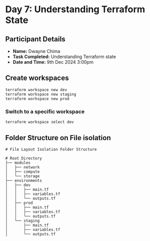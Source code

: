 # Day 7: Understanding Terraform State

## Participant Details
- **Name:** Dwayne Chima
- **Task Completed:** Understanding Terraform state
- **Date and Time:** 9th Dec 2024 3:00pm

## Create workspaces
 ```
terraform workspace new dev
terraform workspace new staging
terraform workspace new prod
 ```

### Switch to a specific workspace
 ```
terraform workspace select dev
 ```

## Folder Structure on File isolation
```
# File Layout Isolation Folder Structure

# Root Directory
├── modules
│   ├── network
│   ├── compute
│   └── storage
├── environments
│   ├── dev
│   │   ├── main.tf
│   │   ├── variables.tf
│   │   └── outputs.tf
│   ├── prod
│   │   ├── main.tf
│   │   ├── variables.tf
│   │   └── outputs.tf
│   └── staging
│       ├── main.tf
│       ├── variables.tf
│       └── outputs.tf
```


